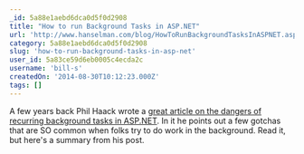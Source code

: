 ```yaml
---
_id: 5a88e1aebd6dca0d5f0d2908
title: "How to run Background Tasks in ASP.NET"
url: 'http://www.hanselman.com/blog/HowToRunBackgroundTasksInASPNET.aspx'
category: 5a88e1aebd6dca0d5f0d2908
slug: 'how-to-run-background-tasks-in-asp-net'
user_id: 5a83ce59d6eb0005c4ecda2c
username: 'bill-s'
createdOn: '2014-08-30T10:12:23.000Z'
tags: []
---
```


A few years back Phil Haack wrote a <a href="http://haacked.com/archive/2011/10/16/the-dangers-of-implementing-recurring-background-tasks-in-asp-net.aspx/">great article on the dangers of recurring background tasks in ASP.NET</a>. In it he points out a few gotchas that are SO common when folks try to do work in the background. Read it, but here's a summary from his post.

